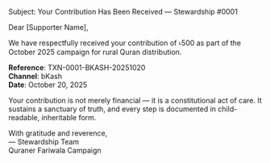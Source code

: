 Subject: Your Contribution Has Been Received — Stewardship #0001

Dear [Supporter Name],

We have respectfully received your contribution of ৳500 as part of the October 2025 campaign for rural Quran distribution.

**Reference**: TXN-0001-BKASH-20251020  
**Channel**: bKash  
**Date**: October 20, 2025

Your contribution is not merely financial — it is a constitutional act of care. It sustains a sanctuary of truth, and every step is documented in child-readable, inheritable form.

With gratitude and reverence,  
— Stewardship Team  
Quraner Fariwala Campaign

